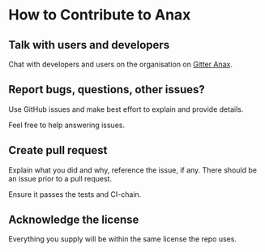 How to Contribute to Anax
=================================



Talk with users and developers
---------------------------------

Chat with developers and users on the organisation on [Gitter Anax](https://gitter.im/canax).



Report bugs, questions, other issues?
---------------------------------

Use GitHub issues and make best effort to explain and provide details.

Feel free to help answering issues.



Create pull request
---------------------------------

Explain what you did and why, reference the issue, if any. There should be an issue prior to a pull request.

Ensure it passes the tests and CI-chain.



Acknowledge the license
---------------------------------

Everything you supply will be within the same license the repo uses.
